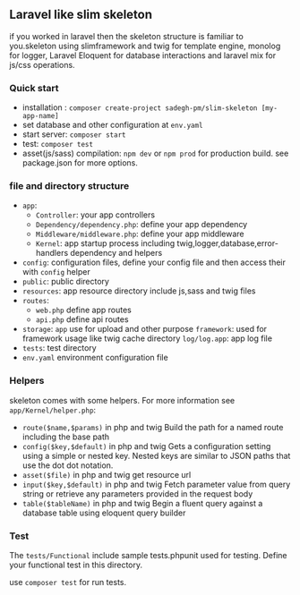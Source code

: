 ## Laravel like slim skeleton
if you worked in laravel then the skeleton structure is familiar to you.skeleton using slimframework and twig for template engine, monolog for logger, Laravel Eloquent for database interactions and laravel mix for js/css operations.

### Quick start
+ installation : `composer create-project sadegh-pm/slim-skeleton [my-app-name]`
+ set database and other configuration at `env.yaml`
+ start server: `composer start`
+ test: `composer test`
+ asset(js/sass) compilation: `npm dev` or `npm prod` for production build. see package.json for more options.

### file and directory structure
+ `app`:
    + `Controller`: your app controllers
    + `Dependency/dependency.php`: define your app dependency
    + `Middleware/middleware.php`: define your app middleware
    + `Kernel`: app startup process including twig,logger,database,error-handlers dependency and helpers
+ `config`: configuration files, define your config file and then access their with `config` helper
+ `public`: public directory
+ `resources`: app resource directory include js,sass and twig files
+ `routes`:
    + `web.php` define app routes
    + `api.php` define api routes
+ `storage`:
    `app` use for upload and other purpose
    `framework`: used for framework usage like twig cache directory
    `log/log.app`: app log file
+ `tests`: test directory
+ `env.yaml` environment configuration file

### Helpers
skeleton comes with some helpers. For more information see `app/Kernel/helper.php`:
+ `route($name,$params)` in php and twig Build the path for a named route including the base path
+ `config($key,$default)` in php and twig Gets a configuration setting using a simple or nested key. Nested keys are similar to JSON paths that use the dot dot notation.
+ `asset($file)` in php and twig get resource url
+ `input($key,$default)` in php and twig Fetch parameter value from query string or retrieve any parameters provided in the request body
+ `table($tableName)` in php and twig Begin a fluent query against a database table using eloquent query builder

### Test
The `tests/Functional` include sample tests.phpunit used for testing. Define your functional test in this directory.

use `composer test` for run tests.
